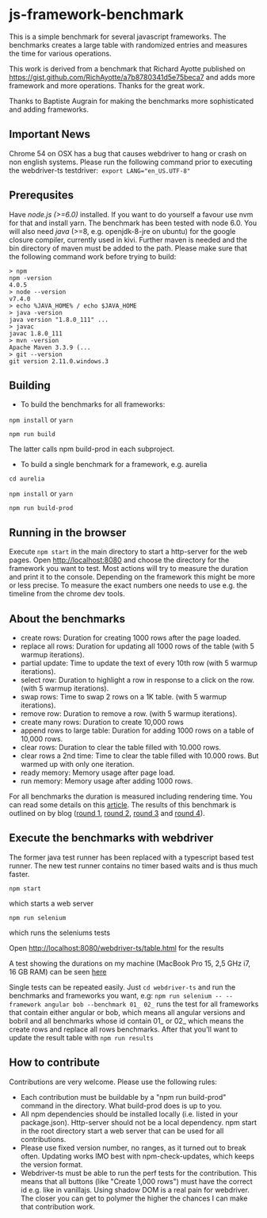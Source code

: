# js-framework-benchmark

This is a simple benchmark for several javascript frameworks. The benchmarks creates a large table with randomized entries and measures the time for various operations.

This work is derived from a benchmark that Richard Ayotte published on https://gist.github.com/RichAyotte/a7b8780341d5e75beca7 and adds more framework and more operations. Thanks for the great work.

Thanks to Baptiste Augrain for making the benchmarks more sophisticated and adding frameworks.

## Important News

Chrome 54 on OSX has a bug that causes webdriver to hang or crash on non english systems. Please run the following command prior to executing the webdriver-ts testdriver:```
export LANG="en_US.UTF-8"```

## Prerequsites

Have *node.js (>=6.0)* installed. If you want to do yourself a favour use nvm for that and install yarn. The benchmark has been tested with node 6.0.
You will also need *java* (>=8, e.g. openjdk-8-jre on ubuntu) for the google closure compiler, currently used in kivi.
Further maven is needed and the bin directory of maven must be added to the path.
Please make sure that the following command work before trying to build:
```
> npm
npm -version
4.0.5
> node --version
v7.4.0
> echo %JAVA_HOME% / echo $JAVA_HOME
> java -version
java version "1.8.0_111" ...
> javac
javac 1.8.0_111
> mvn -version
Apache Maven 3.3.9 (...
> git --version
git version 2.11.0.windows.3
```

## Building

* To build the benchmarks for all frameworks:

`npm install`
or 
`yarn`

`npm run build`

The latter calls npm build-prod in each subproject.

* To build a single benchmark for a framework, e.g. aurelia

`cd aurelia`

`npm install`
or 
`yarn`

`npm run build-prod`

## Running in the browser

Execute `npm start` in the main directory to start a http-server for the web pages.
Open [http://localhost:8080](http://localhost:8080/) and choose the directory for the framework you want to test.
Most actions will try to measure the duration and print it to the console. Depending on the framework this might be more or less precise. To measure the exact numbers one needs to use e.g. the timeline from the chrome dev tools.

## About the benchmarks

* create rows: Duration for creating 1000 rows after the page loaded.
* replace all rows: Duration for updating all 1000 rows of the table (with 5 warmup iterations).
* partial update: Time to update the text of every 10th row (with 5 warmup iterations).
* select row: Duration to highlight a row in response to a click on the row. (with 5 warmup iterations).
* swap rows: Time to swap 2 rows on a 1K table. (with 5 warmup iterations).
* remove row: Duration to remove a row. (with 5 warmup iterations).
* create many rows: Duration to create 10,000 rows
* append rows to large table: Duration for adding 1000 rows on a table of 10,000 rows.
* clear rows: Duration to clear the table filled with 10.000 rows.
* clear rows a 2nd time: Time to clear the table filled with 10.000 rows. But warmed up with only one iteration.
* ready memory: Memory usage after page load.
* run memory: Memory usage after adding 1000 rows.

For all benchmarks the duration is measured including rendering time. You can read some details on this [article](http://www.stefankrause.net/wp/?p=218).
The results of this benchmark is outlined on by blog ([round 1](http://www.stefankrause.net/wp/?p=191), [round 2](http://www.stefankrause.net/wp/?p=283), [round 3](http://www.stefankrause.net/wp/?p=301) and [round 4](http://www.stefankrause.net/wp/?p=316)).

## Execute the benchmarks with webdriver

The former java test runner has been replaced with a typescript based test runner. The new test runner contains no timer based waits and is thus much faster.

`npm start`

which starts a web server

`npm run selenium`

which runs the seleniums tests

Open [http://localhost:8080/webdriver-ts/table.html](http://localhost:8080/webdriver-ts/table.html) for the results

A test showing the durations on my machine (MacBook Pro 15, 2,5 GHz i7, 16 GB RAM) can be seen [here](https://rawgit.com/krausest/js-framework-benchmark/master/webdriver-ts/table.html)

Single tests can be repeated easily. Just `cd webdriver-ts` and run the benchmarks and frameworks you want, e.g:
`npm run selenium -- --framework angular bob --benchmark 01_ 02_`
runs the test for all frameworks that contain either angular or bob, which means all angular versions and bobril and all benchmarks whose id contain 01_ or 02_
which means the create rows and replace all rows benchmarks.
After that you'll want to update the result table with
`npm run results`

## How to contribute

Contributions are very welcome. Please use the following rules:
* Each contribution must be buildable by a "npm run build-prod" command in the directory. What build-prod does is up to you.
* All npm dependencies should be installed locally (i.e. listed in your package.json). Http-server should not be a local dependency. npm start in the root directory start a web server that can be used for all contributions.
* Please use fixed version number, no ranges, as it turned out to break often. Updating works IMO best with npm-check-updates, which keeps the version format.
* Webdriver-ts must be able to run the perf tests for the contribution. This means that all buttons (like "Create 1,000 rows") must have the correct id e.g. like in vanillajs. Using shadow DOM is a real pain for webdriver. The closer you can get to polymer the higher the chances I can make that contribution work.
